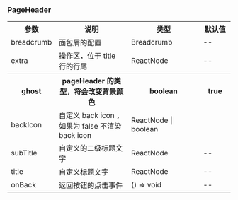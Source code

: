 ### PageHeader

<table>
  <tbody>
    <tr>
      <th  width="15%">参数</th><th width="35%">说明</th><th width="35%">类型</th><th width="15%">默认值</th>
    </tr>
    <tr>
      <td width="15%">breadcrumb</td><td width="35%">面包屑的配置</td><td width="35%">Breadcrumb</td><td width="15%">--</td>
    </tr>
    <tr>
      <td width="15%">extra</td><td width="35%">操作区，位于 title 行的行尾</td><td width="35%">ReactNode</td><td width="15%">--</td>
    </tr>
    <tr>
      <th  width="15%">ghost</th><th width="35%">pageHeader 的类型，将会改变背景颜色</th><th width="35%">boolean</th><th width="15%">true</th>
    </tr>
    <tr>
      <td width="15%">backIcon</td><td width="35%">自定义 back icon ，如果为 false 不渲染 back icon</td><td width="35%">ReactNode | boolean</td><td width="15%"><i className="iconfont wk-icon-arrow-left"/></td>
    </tr>
    <tr>
      <td width="15%">subTitle</td><td width="35%">自定义的二级标题文字</td><td width="35%">ReactNode</td><td width="15%">--</td>
    </tr>
    <tr>
      <td width="15%">title</td><td width="35%">自定义标题文字</td><td width="35%">ReactNode</td><td width="15%">--</td>
    </tr>
    <tr>
      <td width="15%">onBack</td><td width="35%">返回按钮的点击事件</td><td width="35%">() => void</td><td width="15%">--</td>
    </tr>
  </tbody>
</table>
